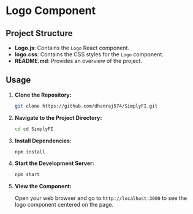 # Logo Component

## Project Structure


- **Logo.js**: Contains the `Logo` React component.
- **logo.css**: Contains the CSS styles for the `Logo` component.
- **README.md**: Provides an overview of the project.

## Usage

1. **Clone the Repository:**

    ```bash
    git clone https://github.com/dhanraj574/SimplyFI.git

    ```

2. **Navigate to the Project Directory:**

    ```bash
    cd cd SimplyFI

    ```

3. **Install Dependencies:**

    ```bash
    npm install
    ```

4. **Start the Development Server:**

    ```bash
    npm start
    ```

5. **View the Component:**

   Open your web browser and go to `http://localhost:3000` to see the logo component centered on the page.

